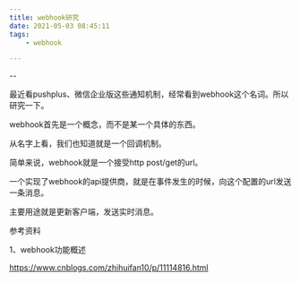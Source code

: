 ```yaml
---
title: webhook研究
date: 2021-05-03 08:45:11
tags:
	- webhook

---
```


--

最近看pushplus、微信企业版这些通知机制，经常看到webhook这个名词。所以研究一下。



webhook首先是一个概念，而不是某一个具体的东西。

从名字上看，我们也知道就是一个回调机制。

简单来说，webhook就是一个接受http post/get的url。

一个实现了webhook的api提供商，就是在事件发生的时候，向这个配置的url发送一条消息。



主要用途就是更新客户端，发送实时消息。



参考资料

1、webhook功能概述

https://www.cnblogs.com/zhihuifan10/p/11114816.html